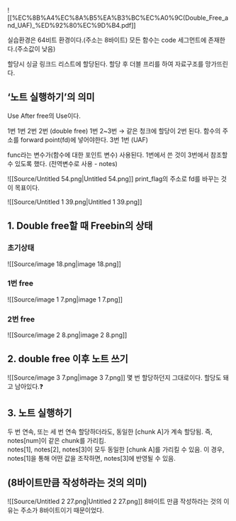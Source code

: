 ![[%EC%8B%A4%EC%8A%B5%EA%B3%BC%EC%A0%9C(Double_Free_and_UAF)_%ED%92%80%EC%9D%B4.pdf]]
  
실습환경은 64비트 환경이다.(주소는 8바이트)
모든 함수는 code 세그먼트에 존재한다.(주소값이 낮음)
  
할당시 싱글 링크드 리스트에 할당된다.
할당 후 더블 프리를 하여 자료구조를 망가뜨린다.
  
  
## ‘노트 실행하기’의 의미
Use After free의 Use이다.
  
1번 1번
2번 2번 (double free)
1번 2~3번
→ 같은 청크에 할당이 2번 된다.
함수의 주소를 forward point(fd)에 넣어야한다.
3번 1번 (UAF)
  
func라는 변수가(함수에 대한 포인트 변수) 사용된다.
1번에서 쓴 것이 3번에서 참조할 수 있도록 했다. (전역변수로 사용 - notes)
  
![[Source/Untitled 54.png|Untitled 54.png]]
print_flag의 주소로 fd를 바꾸는 것이 목표이다.
  
![[Source/Untitled 1 39.png|Untitled 1 39.png]]
  
## 1. Double free할 때 Freebin의 상태
### 초기상태
![[Source/image 18.png|image 18.png]]
### 1번 free
![[Source/image 1 7.png|image 1 7.png]]
### 2번 free
![[Source/image 2 8.png|image 2 8.png]]
  
## 2. double free 이후 노트 쓰기
![[Source/image 3 7.png|image 3 7.png]]
몇 번 할당하던지 그대로이다.
할당도 돼고 남아있다.❓
  
## 3. 노트 실행하기
두 번 연속, 또는 세 번 연속 할당하더라도, 동일한 [chunk A]가 계속 할당됨. 즉, notes[num]이 같은 chunk를 가리킴.  
notes[1], notes[2], notes[3]이 모두 동일한 [chunk A]를 가리킬 수 있음. 이 경우, notes[1]을 통해 어떤 값을 조작하면, notes[3]에 반영될 수 있음.  
  
  
## (8바이트만큼 작성하라는 것의 의미)
![[Source/Untitled 2 27.png|Untitled 2 27.png]]
8바이트 만큼 작성하라는 것의 이유는 주소가 8바이트이기 때문이었다.